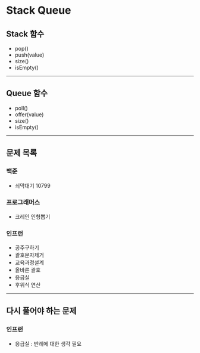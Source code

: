 # Stack Queue

## Stack 함수
- pop()
- push(value)
- size()
- isEmpty()
---
## Queue 함수
- poll()
- offer(value)
- size()
- isEmpty()
---
## 문제 목록
### 백준
- 쇠막대기 10799
### 프로그래머스
- 크레인 인형뽑기
### 인프런
- 공주구하기
- 괄호문자제거
- 교육과정설계
- 올바른 괄호
- 응급실
- 후위식 연산
---
## 다시 풀어야 하는 문제
### 인프런
- 응급실 : 반례에 대한 생각 필요